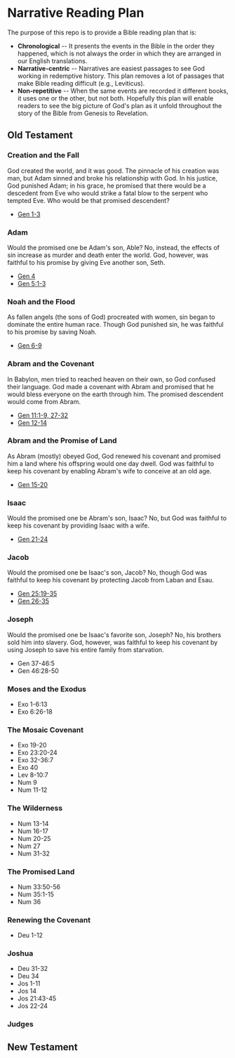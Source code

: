 # Narrative Reading Plan
The purpose of this repo is to provide a Bible reading plan that is:
* **Chronological** -- It presents the events in the Bible in the order they happened, which is not always the order in which they are arranged in our English translations.  
* **Narrative-centric** -- Narratives are easiest passages to see God working in redemptive history.  This plan removes a lot of passages that make Bible reading difficult (e.g., Leviticus). 
* **Non-repetitive** -- When the same events are recorded it different books, it uses one or the other, but not both.
Hopefully this plan will enable readers to see the big picture of God's plan as it unfold throughout the story of the Bible from Genesis to Revelation.
## Old Testament
### Creation and the Fall
God created the world, and it was good. The pinnacle of his creation was man, but Adam sinned and broke his relationship with God. In his justice, God punished Adam; in his grace, he promised that there would be a descedent from Eve who would strike a fatal blow to the serpent who tempted Eve. Who would be that promised descendent?
* [Gen 1-3](https://www.biblegateway.com/passage/?search=Gen+1&version=HCSB)
### Adam
Would the promised one be Adam's son, Able? No, instead, the effects of sin increase as murder and death enter the world.  God, however, was faithful to his promise by giving Eve another son, Seth.
* [Gen 4](https://www.biblegateway.com/passage/?search=Gen+4&version=HCSB)
* [Gen 5:1-3](https://www.biblegateway.com/passage/?search=Gen+5&version=HCSB)
### Noah and the Flood
As fallen angels (the sons of God) procreated with women, sin began to dominate the entire human race.  Though God punished sin, he was faithful to his promise by saving Noah.
* [Gen 6-9](https://www.biblegateway.com/passage/?search=Gen+6&version=HCSB)
### Abram and the Covenant
In Babylon, men tried to reached heaven on their own, so God confused their language.  God made a covenant with Abram and promised that he would bless everyone on the earth through him.  The promised descendent would come from Abram.
* [Gen 11:1-9, 27-32](https://www.biblegateway.com/passage/?search=Gen+11&version=HCSB)
* [Gen 12-14](https://www.biblegateway.com/passage/?search=Gen+12&version=HCSB)
### Abram and the Promise of Land
As Abram (mostly) obeyed God, God renewed his covenant and promised him a land where his offspring would one day dwell. God was faithful to keep his covenant by enabling Abram's wife to conceive at an old age.
* [Gen 15-20](https://www.biblegateway.com/passage/?search=Gen+15&version=HCSB)
### Isaac
Would the promised one be Abram's son, Isaac? No, but God was faithful to keep his covenant by providing Isaac with a wife.
* [Gen 21-24](https://www.biblegateway.com/passage/?search=Gen+24&version=HCSB)
### Jacob
Would the promised one be Isaac's son, Jacob? No, though God was faithful to keep his covenant by protecting Jacob from Laban and Esau.
* [Gen 25:19-35](https://www.biblegateway.com/passage/?search=Gen+25%3A19&version=HCSB)
* [Gen 26-35](https://www.biblegateway.com/passage/?search=Gen+26&version=HCSB)
### Joseph
Would the promised one be Isaac's favorite son, Joseph? No, his brothers sold him into slavery. God, however, was faithful to keep his covenant by using Joseph to save his entire family from starvation.
* Gen 37-46:5
* Gen 46:28-50
### Moses and the Exodus
* Exo 1-6:13
* Exo 6:26-18
### The Mosaic Covenant
* Exo 19-20
* Exo 23:20-24
* Exo 32-36:7
* Exo 40
* Lev 8-10:7
* Num 9
* Num 11-12
### The Wilderness
* Num 13-14
* Num 16-17
* Num 20-25
* Num 27
* Num 31-32
### The Promised Land
* Num 33:50-56
* Num 35:1-15
* Num 36
### Renewing the Covenant
* Deu 1-12
### Joshua
* Deu 31-32
* Deu 34
* Jos 1-11
* Jos 14
* Jos 21:43-45
* Jos 22-24
### Judges

## New Testament
